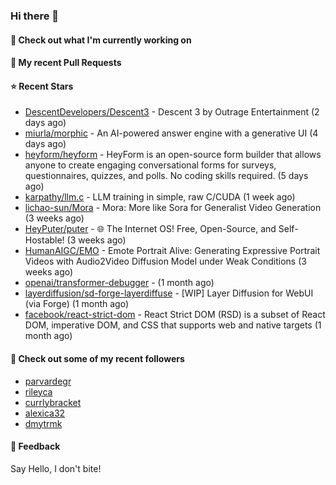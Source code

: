 ### Hi there 👋

#### 👷 Check out what I'm currently working on

#### 🔨 My recent Pull Requests


#### ⭐ Recent Stars

- [DescentDevelopers/Descent3](https://github.com/DescentDevelopers/Descent3) - Descent 3 by Outrage Entertainment (2 days ago)
- [miurla/morphic](https://github.com/miurla/morphic) - An AI-powered answer engine with a generative UI (4 days ago)
- [heyform/heyform](https://github.com/heyform/heyform) - HeyForm is an open-source form builder that allows anyone to create engaging conversational forms for surveys, questionnaires, quizzes, and polls. No coding skills required. (5 days ago)
- [karpathy/llm.c](https://github.com/karpathy/llm.c) - LLM training in simple, raw C/CUDA (1 week ago)
- [lichao-sun/Mora](https://github.com/lichao-sun/Mora) - Mora: More like Sora for Generalist Video Generation (3 weeks ago)
- [HeyPuter/puter](https://github.com/HeyPuter/puter) - 🌐 The Internet OS! Free, Open-Source, and Self-Hostable! (3 weeks ago)
- [HumanAIGC/EMO](https://github.com/HumanAIGC/EMO) - Emote Portrait Alive: Generating Expressive Portrait Videos with Audio2Video Diffusion Model under Weak Conditions (3 weeks ago)
- [openai/transformer-debugger](https://github.com/openai/transformer-debugger) -  (1 month ago)
- [layerdiffusion/sd-forge-layerdiffuse](https://github.com/layerdiffusion/sd-forge-layerdiffuse) - [WIP] Layer Diffusion for WebUI (via Forge) (1 month ago)
- [facebook/react-strict-dom](https://github.com/facebook/react-strict-dom) - React Strict DOM (RSD) is a subset of React DOM, imperative DOM, and CSS that supports web and native targets (1 month ago)

#### 👯 Check out some of my recent followers

- [parvardegr](https://github.com/parvardegr)
- [rileyca](https://github.com/rileyca)
- [currlybracket](https://github.com/currlybracket)
- [alexica32](https://github.com/alexica32)
- [dmytrmk](https://github.com/dmytrmk)

#### 💬 Feedback

Say Hello, I don't bite!